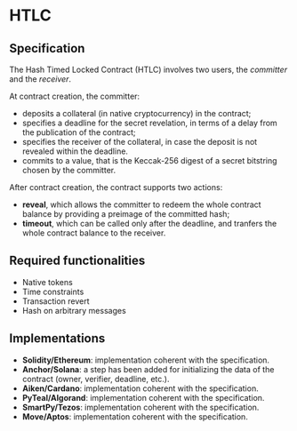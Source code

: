 # HTLC

## Specification

The Hash Timed Locked Contract (HTLC) involves two users, the *committer* and the *receiver*.

At contract creation, the committer:
- deposits a collateral (in native cryptocurrency) in the contract;
- specifies a deadline for the secret revelation, in terms of a delay from the publication of the contract;
- specifies the receiver of the collateral, in case the deposit is not revealed within the deadline.
- commits to a value, that is the Keccak-256 digest of a secret bitstring chosen by the committer.

After contract creation, the contract supports two actions:
- **reveal**, which allows the committer to redeem the whole contract balance by providing a preimage of the committed hash;
- **timeout**, which can be called only after the deadline, and tranfers the whole contract balance to the receiver.

## Required functionalities

- Native tokens
- Time constraints
- Transaction revert
- Hash on arbitrary messages

## Implementations

- **Solidity/Ethereum**: implementation coherent with the specification.
- **Anchor/Solana**: a step has been added for initializing the data of the contract (owner, verifier, deadline, etc.).
- **Aiken/Cardano**: implementation coherent with the specification.
- **PyTeal/Algorand**: implementation coherent with the specification.
- **SmartPy/Tezos**: implementation coherent with the specification.
- **Move/Aptos**: implementation coherent with the specification.
